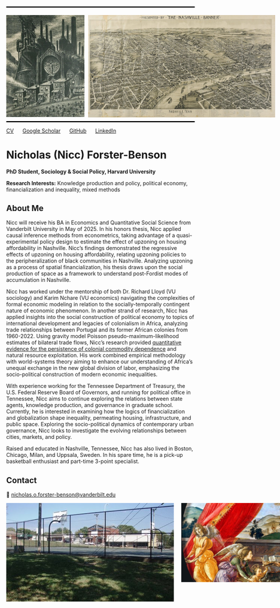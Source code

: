 <hr style="border: none; height: 3px; background-color: black; margin: 20px 0;">

<div style="display: flex; align-items: flex-start;">
    <img src="art4.1.jpg" alt="Artwork" style="width: 209px; margin-right: 10px;">
    <img src="nashville_map.jpg" alt="Nashville Map" style="width: 500px; margin-right: 20px;">
    <img src="art1.jpg" alt="Artwork" style="width: 201px; margin-right: 0px;">
</div>

<hr style="border: none; height: 3px; background-color: black; margin: 10px 0;">

<a href="https://drive.google.com/file/d/1x0khmKX-Khnhw1tpvGOzUraXPIuiKe5Q/view?usp=sharing" target="_blank">CV</a> &nbsp;&nbsp;&nbsp;&nbsp; 
<a href="https://scholar.google.com/citations?user=kRAT0zUAAAAJ&hl=en" target="_blank">Google Scholar</a> &nbsp;&nbsp;&nbsp;&nbsp; 
<a href="https://github.com/nfb77" target="_blank">GitHub</a> &nbsp;&nbsp;&nbsp;&nbsp; 
<a href="https://linkedin.com/in/nicholas-forster-benson/" target="_blank">LinkedIn</a>

# Nicholas (Nicc) Forster-Benson


**PhD Student, Sociology & Social Policy, Harvard University**

**Research Interests:** Knowledge production and policy, political economy, financialization and inequality, mixed methods

## About Me
Nicc will receive his BA in Economics and Quantitative Social Science from Vanderbilt University in May of 2025. In his honors thesis, Nicc applied causal inference methods from econometrics, taking advantage of a quasi-experimental policy design to estimate the effect of upzoning on housing affordability in Nashville. Nicc’s findings demonstrated the regressive effects of upzoning on housing affordability, relating upzoning policies to the peripheralization of black communities in Nashville. Analyzing upzoning as a process of spatial financialization, his thesis draws upon the social production of space as a framework to understand post-Fordist modes of accumulation in Nashville.

Nicc has worked under the mentorship of both Dr. Richard Lloyd (VU sociology) and Karim Nchare (VU economics) navigating the complexities of formal economic modeling in relation to the socially-temporally contingent nature of economic phenomenon. In another strand of research, Nicc has applied insights into the social construction of political economy to topics of international development and legacies of colonialism in Africa, analyzing trade relationships between Portugal and its former African colonies from 1960-2022. Using gravity model Poisson pseudo-maximum-likelihood estimates of bilateral trade flows, Nicc’s research provided [quantitative evidence for the persistence of colonial commodity dependence](https://papers.ssrn.com/sol3/papers.cfm?abstract_id=4874987) and natural resource exploitation. His work combined empirical methodology with world-systems theory aiming to enhance our understanding of Africa’s unequal exchange in the new global division of labor, emphasizing the socio-political construction of modern economic inequalities.

With experience working for the Tennessee Department of Treasury, the U.S. Federal Reserve Board of Governors, and running for political office in Tennessee, Nicc aims to continue exploring the relations between state agents, knowledge production, and governance in graduate school. Currently, he is interested in examining how the logics of financialization and globalization shape inequality, permeating housing, infrastructure, and public space. Exploring the socio-political dynamics of contemporary urban governance, Nicc looks to investigate the evolving relationships between cities, markets, and policy.

Raised and educated in Nashville, Tennessee, Nicc has also lived in Boston, Chicago, Milan, and Uppsala, Sweden. In his spare time, he is a pick-up basketball enthusiast and part-time 3-point specialist.

## Contact
📧 [nicholas.o.forster-benson@vanderbilt.edu](mailto:nicholas.o.forster-benson@vanderbilt.edu)

<div style="display: flex; align-items: flex-start;">
    <img src="r_park2.png" alt="Resivoir" style="hieght: 10px; margin-right: 20px;">
    <img src="art6.jpg" alt="Artwork" style="hieght: 10px; margin-right: 20px;">
</div>
